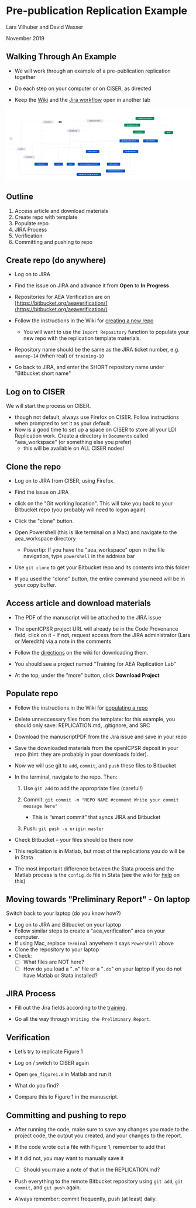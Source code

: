 # Pre-publication Replication Example

Lars Vilhuber and David Wasser

November 2019



## Walking Through An Example

-   We will work through an example of a pre-publication replication
    together

-   Do each step on your computer or on CISER, as directed

-   Keep the [Wiki](https://github.com/labordynamicsinstitute/replicability-training/wiki) and the [Jira workflow](https://github.com/labordynamicsinstitute/replicability-training/blob/master/jira-workflow-training.md) open in another tab


![Workflow](../images/AEADataEditorWorkflow-20191217.png)

## Outline

1. Access article and download materials
2. Create repo with template
3. Populate repo
5. JIRA Process
6. Verification
7. Committing and pushing to repo

## Create repo (do anywhere)

- Log on to JIRA 

-   Find the issue on JIRA and advance it from **Open** to **In
    Progress**

-   Repositories for AEA Verification are on
    [https://bitbucket.org/aeaverification/](https://bitbucket.org/aeaverification/)

-   Follow the instructions in the Wiki for [creating a new repo](https://github.com/labordynamicsinstitute/replicability-training/wiki/Setting-up-a-repository-on-Bitbucket)
    - You will want to use the `Import Repository` function to populate your new repo with the replication template materials. 

-   Repository name should be the same as the JIRA ticket number, e.g.
    `aearep-14` (when real) or `training-10`

- Go back to JIRA, and enter the SHORT repository name under "Bitbucket short name"

## Log on to CISER

We will start the process on CISER.

 - though not default, always use Firefox on CISER. Follow instructions when prompted to set it as your default.
 - Now is a good time to set up a space on CISER to store all your LDI Replication work. Create a directory in `Documents` called 
    “aea_workspace” (or something else you prefer)
    - this will be available on ALL CISER nodes!

## Clone the repo

- Log on to JIRA from CISER, using Firefox.

-   Find the issue on JIRA 
   - click on the "Git working location". This will take you back to your Bitbucket repo (you probably will need to logon again)
   - Click the "clone" button.

- Open Powershell (this is like terminal on a Mac) and navigate to the aea_workspace directory 
  - Powertip: If you have the "aea_workspace" open in the file navigation, type `powershell` in the address bar

-   Use `git clone` to get your Bitbucket repo and its contents into this folder
   - If you used the "clone" button, the entire command you need will be in your copy buffer.


## Access article and download materials

-   The PDF of the manuscript will be attached to the JIRA issue

-   The openICPSR project URL will already be in the Code Provenance field, click on it
        - If not, request access from the JIRA administrator (Lars or Meredith) via a note in the comments
-   Follow the [directions](https://github.com/labordynamicsinstitute/replicability-training/blob/master/openICPSR_training.md) on the wiki for downloading them.

-   You should see a project named “Training for AEA Replication Lab”

-   At the top, under the "more" button, click **Download Project**


## Populate repo

-   Follow the instructions in the Wiki for [populating a repo](https://github.com/labordynamicsinstitute/replicability-training/wiki/Populating_repository_for_replication)

-   Delete unneccessary files from the template: for this example, you should only save: REPLICATION.md, .gitignore,
    and SRC

- Download the manuscriptPDF  from the Jira issue and save in your repo

-   Save the downloaded materials from the openICPSR deposit in your repo (hint: they are probably in your downloads folder).

-   Now we will use git to `add`, `commit`, and `push` these files to Bitbucket

-   In the terminal, navigate to the repo. Then:

    1.  Use `git add` to add the appropriate files (careful!)

    2.  Commit:
        `git commit -m "REPO NAME #comment Write your commit message here"`

        -   This is “smart commit” that syncs JIRA and Bitbucket

    3.  Push: `git push -u origin master`

-   Check Bitbucket – your files should be there now

-   This replication is in Matlab, but most of the replications you do will be in Stata

-   The most important difference between the Stata process and the Matlab process is the `config.do` file in Stata (see the wiki for [help](https://github.com/labordynamicsinstitute/replicability-training/wiki/Prepare_and_run_replication) on this)

## Moving towards "Preliminary Report" - On laptop

Switch back to your laptop (do you know how?)

- Log on to JIRA and Bitbucket on your laptop
- Follow similar steps to create a "aea_verification" area on your computer.
- If using Mac, replace `Terminal` anywhere it says `Powershell` above
- Clone the repository to your laptop
- Check:
  - [ ] What files are NOT here?
  - [ ] How do you load a "`.m`" file or a "`.do`" on your laptop if you do not have Matlab or Stata installed?

## JIRA Process

-   Fill out the Jira fields according to the [training](https://github.com/labordynamicsinstitute/replicability-training/blob/master/jira-workflow-training.md). 

-   Go all the way through `Writing the Preliminary Report`.
    
## Verification

-   Let’s try to replicate Figure 1 
- Log on / switch to CISER again

-   Open `gen_figure1.m` in Matlab and run it

-   What do you find? 
   - Compare this to Figure 1 in the manuscript. 


## Committing and pushing to repo

-   After running the code, make sure to save any changes you made to the project code, the output you created, and your changes to the report. 
  - If the code wrote out a file with Figure 1, remember to add that
  - If it did not, you may want to manually save it
    - [ ] Should you make a note of that in the REPLICATION.md?

- Push everything to the remote Bitbucket repository using `git add`,  `git commit`, and `git push` again. 

-   Always remember: commit frequently, push (at least) daily. 


